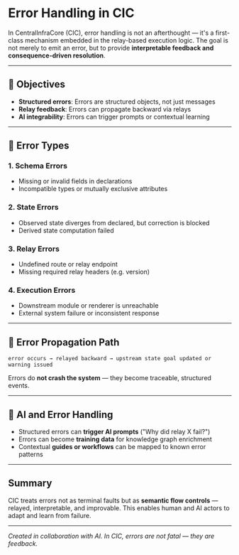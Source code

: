 # Error Handling in CIC

In CentralInfraCore (CIC), error handling is not an afterthought — it's a first-class mechanism embedded in the relay-based execution logic. The goal is not merely to emit an error, but to provide **interpretable feedback and consequence-driven resolution**.

---

## 🎯 Objectives

* **Structured errors**: Errors are structured objects, not just messages
* **Relay feedback**: Errors can propagate backward via relays
* **AI integrability**: Errors can trigger prompts or contextual learning

---

## 🧱 Error Types

### 1. **Schema Errors**

* Missing or invalid fields in declarations
* Incompatible types or mutually exclusive attributes

### 2. **State Errors**

* Observed state diverges from declared, but correction is blocked
* Derived state computation failed

### 3. **Relay Errors**

* Undefined route or relay endpoint
* Missing required relay headers (e.g. version)

### 4. **Execution Errors**

* Downstream module or renderer is unreachable
* External system failure or inconsistent response

---

## 🔁 Error Propagation Path

```plaintext
error occurs → relayed backward → upstream state goal updated or warning issued
```

Errors do **not crash the system** — they become traceable, structured events.

---

## 🧠 AI and Error Handling

* Structured errors can **trigger AI prompts** ("Why did relay X fail?")
* Errors can become **training data** for knowledge graph enrichment
* Contextual **guides or workflows** can be mapped to known error patterns

---

## Summary

CIC treats errors not as terminal faults but as **semantic flow controls** — relayed, interpretable, and improvable. This enables human and AI actors to adapt and learn from failure.

---

*Created in collaboration with AI. In CIC, errors are not fatal — they are feedback.*

